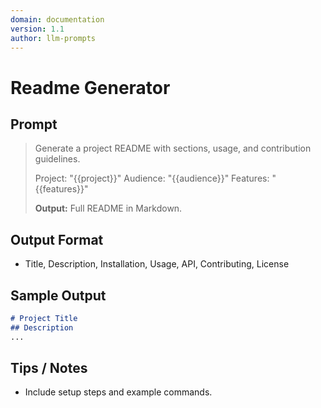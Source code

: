 ```yaml
---
domain: documentation
version: 1.1
author: llm-prompts
---
```


# Readme Generator

## Prompt
> Generate a project README with sections, usage, and contribution guidelines.
>
> Project: "{{project}}"
> Audience: "{{audience}}"
> Features: "{{features}}"
>
> **Output:** Full README in Markdown.

## Output Format
- Title, Description, Installation, Usage, API, Contributing, License

## Sample Output
```markdown
# Project Title
## Description
...
```

## Tips / Notes
- Include setup steps and example commands.

